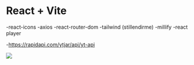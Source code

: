 # React + Vite

-react-icons
-axios
-react-router-dom
-tailwind (stillendirme) 
-millify
-react player

-https://rapidapi.com/ytjar/api/yt-api

![](./ebrYoutube.gif)